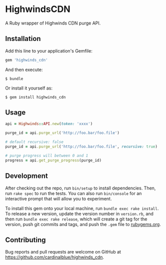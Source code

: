 # HighwindsCDN

A Ruby wrapper of Highwinds CDN purge API.

## Installation

Add this line to your application's Gemfile:

```ruby
gem 'highwinds_cdn'
```

And then execute:

    $ bundle

Or install it yourself as:

    $ gem install highwinds_cdn

## Usage

``` Ruby
api = Highwinds::API.new(token: 'xxxx')

purge_id = api.purge_url('http://foo.bar/foo.file')

# default recursive: false
purge_id = api.purge_url('http://foo.bar/foo.file', recursive: true)

# purge progress will between 0 and 1
progress = api.get_purge_progress(purge_id)
```

## Development

After checking out the repo, run `bin/setup` to install dependencies. Then, run `rake spec` to run the tests. You can also run `bin/console` for an interactive prompt that will allow you to experiment.

To install this gem onto your local machine, run `bundle exec rake install`. To release a new version, update the version number in `version.rb`, and then run `bundle exec rake release`, which will create a git tag for the version, push git commits and tags, and push the `.gem` file to [rubygems.org](https://rubygems.org).

## Contributing

Bug reports and pull requests are welcome on GitHub at https://github.com/cardinalblue/highwinds_cdn.

